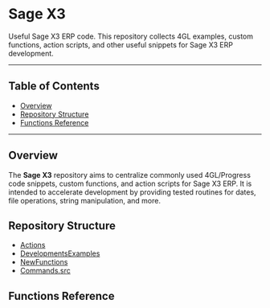 # Sage X3

Useful Sage X3 ERP code. This repository collects 4GL examples, custom functions, action scripts, and other useful snippets for Sage X3 ERP development.

---

## Table of Contents

- [Overview](#overview)
- [Repository Structure](#repository-structure)
- [Functions Reference](#functions-reference)

---

## Overview

The **Sage X3** repository aims to centralize commonly used 4GL/Progress code snippets, custom functions, and action scripts for Sage X3 ERP. It is intended to accelerate development by providing tested routines for dates, file operations, string manipulation, and more. 

## Repository Structure

- [Actions](#actions)
- [DevelopmentsExamples](#developmentsexamples)
- [NewFunctions](#newfunctions)
- [Commands.src](#commandssrc)

## Functions Reference





